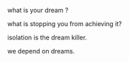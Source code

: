 what is your dream ?

what is stopping you from achieving it?

isolation is the dream killer.

we depend on dreams.